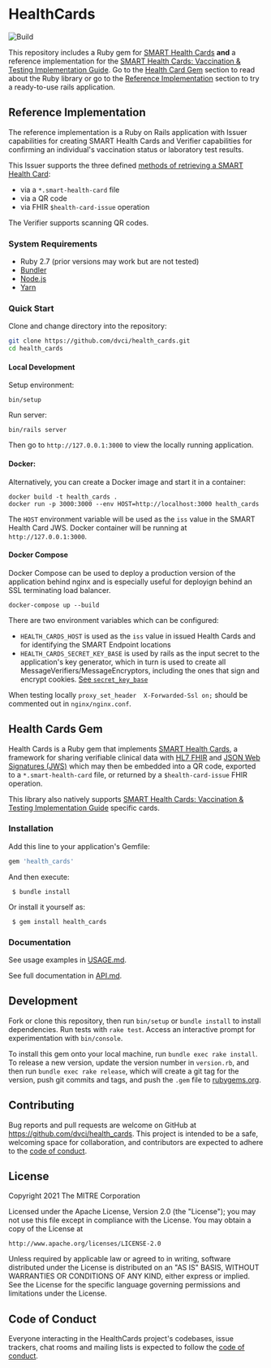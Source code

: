 # HealthCards

![Build](https://github.com/dvci/health_cards/actions/workflows/ruby.yml/badge.svg)

This repository includes a Ruby gem for [SMART Health Cards](https://smarthealth.cards/) **and** a reference implementation for the [SMART Health Cards: Vaccination & Testing Implementation Guide](https://vci.org/ig/vaccination-and-testing). Go to the [Health Card Gem](#health-cards-gem) section to read about the Ruby library or go to the [Reference Implementation](#reference-implementation) section to try a ready-to-use rails application.

## Reference Implementation

The reference implementation is a Ruby on Rails application with Issuer capabilities for creating SMART Health Cards and Verifier capabilities for confirming an individual's vaccination status or laboratory test results.

This Issuer supports the three defined [methods of retrieving a SMART Health Card](https://spec.smarthealth.cards/#user-retrieves-health-cards):

* via a `*.smart-health-card` file
* via a QR code
* via FHIR `$health-card-issue` operation

The Verifier supports scanning QR codes.

### System Requirements
 - Ruby 2.7 (prior versions may work but are not tested)
 - [Bundler](https://bundler.io)
 - [Node.js](https://nodejs.org/en/)
 - [Yarn](https://yarnpkg.com)

### Quick Start

Clone and change directory into the repository:

```bash
git clone https://github.com/dvci/health_cards.git
cd health_cards
```
#### Local Development

Setup environment:

`bin/setup`

Run server:

`bin/rails server`

Then go to `http://127.0.0.1:3000` to view the locally running application.

#### Docker:

Alternatively, you can create a Docker image and start it in a container:
```
docker build -t health_cards .
docker run -p 3000:3000 --env HOST=http://localhost:3000 health_cards
```
The `HOST` environment variable will be used as the `iss` value in the SMART Health Card JWS.
Docker container will be running at `http://127.0.0.1:3000`.


#### Docker Compose 

Docker Compose can be used to deploy a production version of the application behind nginx and is
especially useful for deployign behind an SSL terminating load balancer.

```
docker-compose up --build
```

There are two environment variables which can be configured:

* `HEALTH_CARDS_HOST` is used as the `iss` value in issued Health Cards and for identifying the SMART Endpoint locations
* `HEALTH_CARDS_SECRET_KEY_BASE` is used by rails as the input secret to the application's key generator, 
which in turn is used to create all MessageVerifiers/MessageEncryptors, including the ones that 
sign and encrypt cookies. [See `secret_key_base`](https://api.rubyonrails.org/classes/Rails/Application.html#method-i-secret_key_base)

When testing locally `proxy_set_header  X-Forwarded-Ssl on;` should be commented out in `nginx/nginx.conf`.

## Health Cards Gem

Health Cards is a Ruby gem that implements [SMART Health Cards](https://smarthealth.cards), a framework for sharing verifiable clinical data with [HL7 FHIR](https://hl7.org/FHIR/) and [JSON Web Signatures (JWS)](https://datatracker.ietf.org/doc/html/rfc7515) which may then be embedded into a QR code, exported to a `*.smart-health-card` file, or returned by a `$health-card-issue` FHIR operation.

This library also natively supports [SMART Health Cards: Vaccination & Testing Implementation Guide](https://vci.org/ig/vaccination-and-testing) specific cards.

### Installation

Add this line to your application's Gemfile:

```ruby
gem 'health_cards'
```

And then execute:

```
 $ bundle install
```

Or install it yourself as:

```
 $ gem install health_cards
```

### Documentation

See usage examples in [USAGE.md](https://github.com/dvci/health_cards/blob/main/lib/USAGE.md). 

See full documentation in [API.md](https://github.com/dvci/health_cards/blob/main/lib/API.md).

## Development

Fork or clone this repository, then run `bin/setup` or `bundle install` to install dependencies. Run tests with `rake test`. Access an interactive prompt for experimentation with `bin/console`.

To install this gem onto your local machine, run `bundle exec rake install`. To release a new version, update the version number in `version.rb`, and then run `bundle exec rake release`, which will create a git tag for the version, push git commits and tags, and push the `.gem` file to [rubygems.org](https://rubygems.org).

## Contributing

Bug reports and pull requests are welcome on GitHub at https://github.com/dvci/health_cards. This project is intended to be a safe, welcoming space for collaboration, and contributors are expected to adhere to the [code of conduct](https://github.com/dvci/health_cards/blob/main/CODE_OF_CONDUCT.md).

## License

Copyright 2021 The MITRE Corporation

Licensed under the Apache License, Version 2.0 (the "License"); you may not use this file except in compliance with the License. You may obtain a copy of the License at
```
http://www.apache.org/licenses/LICENSE-2.0
```
Unless required by applicable law or agreed to in writing, software distributed under the License is distributed on an "AS IS" BASIS, WITHOUT WARRANTIES OR CONDITIONS OF ANY KIND, either express or implied. See the License for the specific language governing permissions and limitations under the License.

## Code of Conduct

Everyone interacting in the HealthCards project's codebases, issue trackers, chat rooms and mailing lists is expected to follow the [code of conduct](https://github.com/dvci/health_cards/blob/main/CODE_OF_CONDUCT.md).
